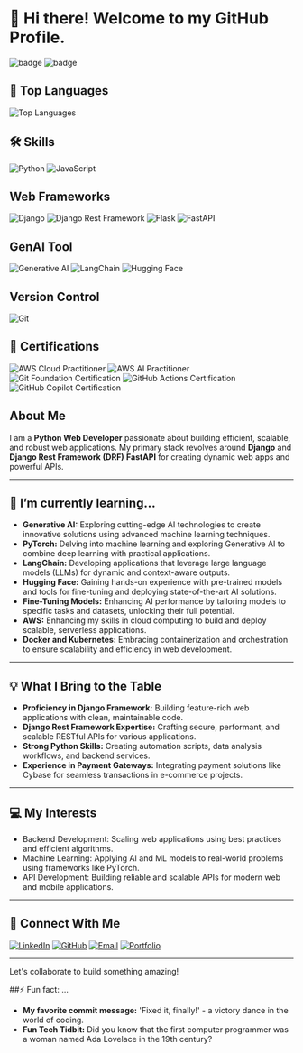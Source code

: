 # 👋 Hi there! Welcome to my GitHub Profile. 


  ![badge](https://img.shields.io/badge/Skill-Python-blue)
  ![badge](https://img.shields.io/badge/Framework-Django-green)

<!--
## 🔥 GitHub Stats
  ![Sachin Gupta's GitHub Stats](https://github-readme-stats.vercel.app/api?username=sachingupta0019&show_icons=true&theme=radical)
  -->


## 🧰 Top Languages
  ![Top Languages](https://github-readme-stats.vercel.app/api/top-langs/?username=sachingupta0019&layout=compact&theme=radical)


## 🛠️ Skills
  ![Python](https://img.shields.io/badge/Python-3776AB?logo=python&logoColor=white)
  ![JavaScript](https://img.shields.io/badge/JavaScript-F7DF1E?logo=javascript&logoColor=black)


## Web Frameworks
  ![Django](https://img.shields.io/badge/Django-092E20?logo=django&logoColor=white)
  ![Django Rest Framework](https://img.shields.io/badge/DRF-092E20?logo=django&logoColor=white)
  ![Flask](https://img.shields.io/badge/Flask-000000?logo=flask&logoColor=white)
  ![FastAPI](https://img.shields.io/badge/FastAPI-009688?logo=fastapi&logoColor=white)


## GenAI Tool
  ![Generative AI](https://img.shields.io/badge/Generative%20AI-9146FF?logo=openai&logoColor=white)
  ![LangChain](https://img.shields.io/badge/LangChain-2E86AB?logo=langchain&logoColor=white)
  ![Hugging Face](https://img.shields.io/badge/Hugging%20Face-FFD700?logo=huggingface&logoColor=black)


## Version Control
  ![Git](https://img.shields.io/badge/Git-F05032?logo=git&logoColor=white)


## 🏅 Certifications
![AWS Cloud Practitioner](https://img.shields.io/badge/AWS%20Cloud%20Practitioner-FF9900?logo=amazon-aws&logoColor=white)
![AWS AI Practitioner](https://img.shields.io/badge/AWS%20AI%20Practitioner-232F3E?logo=amazon-aws&logoColor=FF9900)
![Git Foundation Certification](https://img.shields.io/badge/Git%20Foundation-F05032?logo=git&logoColor=white)
![GitHub Actions Certification](https://img.shields.io/badge/GitHub%20Actions-2088FF?logo=githubactions&logoColor=white)
![GitHub Copilot Certification](https://img.shields.io/badge/GitHub%20Copilot-24292E?logo=github&logoColor=white)


## About Me
I am a **Python Web Developer** passionate about building efficient, scalable, and robust web applications. My primary stack revolves around **Django** and **Django Rest Framework (DRF)**  **FastAPI** for creating dynamic web apps and powerful APIs.

---

## 🌱 I’m currently learning...
- **Generative AI:** Exploring cutting-edge AI technologies to create innovative solutions using advanced machine learning techniques.
- **PyTorch:** Delving into machine learning and exploring Generative AI to combine deep learning with practical applications.  
- **LangChain:** Developing applications that leverage large language models (LLMs) for dynamic and context-aware outputs.  
- **Hugging Face:** Gaining hands-on experience with pre-trained models and tools for fine-tuning and deploying state-of-the-art AI solutions.  
- **Fine-Tuning Models:** Enhancing AI performance by tailoring models to specific tasks and datasets, unlocking their full potential.  
- **AWS:** Enhancing my skills in cloud computing to build and deploy scalable, serverless applications.
- **Docker and Kubernetes:** Embracing containerization and orchestration to ensure scalability and efficiency in web development.


---

## 💡 What I Bring to the Table
- **Proficiency in Django Framework:** Building feature-rich web applications with clean, maintainable code.
- **Django Rest Framework Expertise:** Crafting secure, performant, and scalable RESTful APIs for various applications.
- **Strong Python Skills:** Creating automation scripts, data analysis workflows, and backend services.
- **Experience in Payment Gateways:** Integrating payment solutions like Cybase for seamless transactions in e-commerce projects.

---

## 💻 My Interests
- Backend Development: Scaling web applications using best practices and efficient algorithms.
- Machine Learning: Applying AI and ML models to real-world problems using frameworks like PyTorch.
- API Development: Building reliable and scalable APIs for modern web and mobile applications.

---

## 🔗 Connect With Me
  [![LinkedIn](https://img.shields.io/badge/LinkedIn-0A66C2?logo=linkedin&logoColor=white)](https://www.linkedin.com/in/sachin-gupta-8169b0181)
  [![GitHub](https://img.shields.io/badge/GitHub-181717?logo=github&logoColor=white)](https://github.com/sachingupta0019)
  [![Email](https://img.shields.io/badge/Email-D14836?logo=gmail&logoColor=white)](mailto:gupta01010.sachin@gmail.com)
  [![Portfolio](https://img.shields.io/badge/Portfolio-000000?logo=vercel&logoColor=white)](https://YOUR_PORTFOLIO_LINK)
  
---


Let's collaborate to build something amazing!
  
##⚡ Fun fact: ...
- **My favorite commit message:** 'Fixed it, finally!' - a victory dance in the world of coding.
- **Fun Tech Tidbit:** Did you know that the first computer programmer was a woman named Ada Lovelace in the 19th century?
  



<!---
sachingupta0019/sachingupta0019 is a ✨ special ✨ repository because its `README.md` (this file) appears on your GitHub profile.
You can click the Preview link to take a look at your changes.
--->

